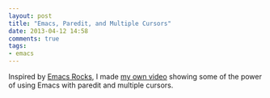 ```yaml
---
layout: post
title: "Emacs, Paredit, and Multiple Cursors"
date: 2013-04-12 14:58
comments: true
tags: 
- emacs
---
```

Inspired by [Emacs Rocks](http://emacsrocks.com), I made [my own video](http://www.youtube.com/watch?v=4wvLGJQxEjQ) showing some of the power of using Emacs with paredit and multiple cursors.
